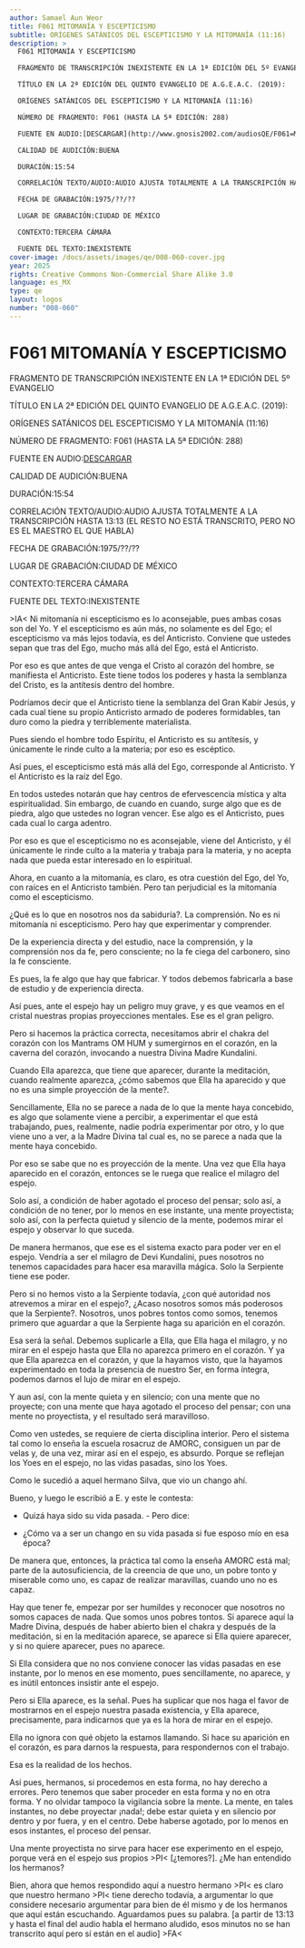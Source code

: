```yaml
---
author: Samael Aun Weor
title: F061 MITOMANÍA Y ESCEPTICISMO
subtitle: ORÍGENES SATÁNICOS DEL ESCEPTICISMO Y LA MITOMANÍA (11:16)
description: >
  F061 MITOMANÍA Y ESCEPTICISMO

  FRAGMENTO DE TRANSCRIPCIÓN INEXISTENTE EN LA 1ª EDICIÓN DEL 5º EVANGELIO

  TÍTULO EN LA 2ª EDICIÓN DEL QUINTO EVANGELIO DE A.G.E.A.C. (2019):

  ORÍGENES SATÁNICOS DEL ESCEPTICISMO Y LA MITOMANÍA (11:16)

  NÚMERO DE FRAGMENTO: F061 (HASTA LA 5ª EDICIÓN: 288)

  FUENTE EN AUDIO:[DESCARGAR](http://www.gnosis2002.com/audiosQE/F061=MITOMANIA-Y-ESCEPTICISMO.zip)

  CALIDAD DE AUDICIÓN:BUENA

  DURACIÓN:15:54

  CORRELACIÓN TEXTO/AUDIO:AUDIO AJUSTA TOTALMENTE A LA TRANSCRIPCIÓN HASTA 13:13 (EL RESTO NO ESTÁ TRANSCRITO, PERO NO ES EL MAESTRO EL QUE HABLA)

  FECHA DE GRABACIÓN:1975/??/??

  LUGAR DE GRABACIÓN:CIUDAD DE MÉXICO

  CONTEXTO:TERCERA CÁMARA

  FUENTE DEL TEXTO:INEXISTENTE
cover-image: /docs/assets/images/qe/008-060-cover.jpg
year: 2025
rights: Creative Commons Non-Commercial Share Alike 3.0
language: es_MX
type: qe
layout: logos
number: "008-060"
---
```

# F061 MITOMANÍA Y ESCEPTICISMO

FRAGMENTO DE TRANSCRIPCIÓN INEXISTENTE EN LA 1ª EDICIÓN DEL 5º EVANGELIO

TÍTULO EN LA 2ª EDICIÓN DEL QUINTO EVANGELIO DE A.G.E.A.C. (2019):

ORÍGENES SATÁNICOS DEL ESCEPTICISMO Y LA MITOMANÍA (11:16)

NÚMERO DE FRAGMENTO: F061 (HASTA LA 5ª EDICIÓN: 288)

FUENTE EN AUDIO:[DESCARGAR](http://www.gnosis2002.com/audiosQE/F061=MITOMANIA-Y-ESCEPTICISMO.zip)

CALIDAD DE AUDICIÓN:BUENA

DURACIÓN:15:54

CORRELACIÓN TEXTO/AUDIO:AUDIO AJUSTA TOTALMENTE A LA TRANSCRIPCIÓN HASTA 13:13 (EL RESTO NO ESTÁ TRANSCRITO, PERO NO ES EL MAESTRO EL QUE HABLA)

FECHA DE GRABACIÓN:1975/??/??

LUGAR DE GRABACIÓN:CIUDAD DE MÉXICO

CONTEXTO:TERCERA CÁMARA

FUENTE DEL TEXTO:INEXISTENTE

\>IA< Ni mitomanía ni escepticismo es lo aconsejable, pues ambas cosas son del Yo. Y el escepticismo es aún más, no solamente es del Ego; el escepticismo va más lejos todavía, es del Anticristo. Conviene que ustedes sepan que tras del Ego, mucho más allá del Ego, está el Anticristo.

Por eso es que antes de que venga el Cristo al corazón del hombre, se manifiesta el Anticristo. Este tiene todos los poderes y hasta la semblanza del Cristo, es la antítesis dentro del hombre.

Podríamos decir que el Anticristo tiene la semblanza del Gran Kabír Jesús, y cada cual tiene su propio Anticristo armado de poderes formidables, tan duro como la piedra y terriblemente materialista.

Pues siendo el hombre todo Espíritu, el Anticristo es su antítesis, y únicamente le rinde culto a la materia; por eso es escéptico.

Así pues, el escepticismo está más allá del Ego, corresponde al Anticristo. Y el Anticristo es la raíz del Ego.

En todos ustedes notarán que hay centros de efervescencia mística y alta espiritualidad. Sin embargo, de cuando en cuando, surge algo que es de piedra, algo que ustedes no logran vencer. Ese algo es el Anticristo, pues cada cual lo carga adentro.

Por eso es que el escepticismo no es aconsejable, viene del Anticristo, y él únicamente le rinde culto a la materia y trabaja para la materia, y no acepta nada que pueda estar interesado en lo espiritual.

Ahora, en cuanto a la mitomanía, es claro, es otra cuestión del Ego, del Yo, con raíces en el Anticristo también. Pero tan perjudicial es la mitomanía como el escepticismo.

¿Qué es lo que en nosotros nos da sabiduría?. La comprensión. No es ni mitomanía ni escepticismo. Pero hay que experimentar y comprender.

De la experiencia directa y del estudio, nace la comprensión, y la comprensión nos da fe, pero consciente; no la fe ciega del carbonero, sino la fe consciente.

Es pues, la fe algo que hay que fabricar. Y todos debemos fabricarla a base de estudio y de experiencia directa.

Así pues, ante el espejo hay un peligro muy grave, y es que veamos en el cristal nuestras propias proyecciones mentales. Ese es el gran peligro.

Pero si hacemos la práctica correcta, necesitamos abrir el chakra del corazón con los Mantrams OM HUM y sumergirnos en el corazón, en la caverna del corazón, invocando a nuestra Divina Madre Kundalini.

Cuando Ella aparezca, que tiene que aparecer, durante la meditación, cuando realmente aparezca, ¿cómo sabemos que Ella ha aparecido y que no es una simple proyección de la mente?.

Sencillamente, Ella no se parece a nada de lo que la mente haya concebido, es algo que solamente viene a percibir, a experimentar el que está trabajando, pues, realmente, nadie podría experimentar por otro, y lo que viene uno a ver, a la Madre Divina tal cual es, no se parece a nada que la mente haya concebido.

Por eso se sabe que no es proyección de la mente. Una vez que Ella haya aparecido en el corazón, entonces se le ruega que realice el milagro del espejo.

Solo así, a condición de haber agotado el proceso del pensar; solo así, a condición de no tener, por lo menos en ese instante, una mente proyectista; solo así, con la perfecta quietud y silencio de la mente, podemos mirar el espejo y observar lo que suceda.

De manera hermanos, que ese es el sistema exacto para poder ver en el espejo. Vendría a ser el milagro de Devi Kundalini, pues nosotros no tenemos capacidades para hacer esa maravilla mágica. Solo la Serpiente tiene ese poder.

Pero si no hemos visto a la Serpiente todavía, ¿con qué autoridad nos atrevemos a mirar en el espejo?, ¿Acaso nosotros somos más poderosos que la Serpiente?. Nosotros, unos pobres tontos como somos, tenemos primero que aguardar a que la Serpiente haga su aparición en el corazón.

Esa será la señal. Debemos suplicarle a Ella, que Ella haga el milagro, y no mirar en el espejo hasta que Ella no aparezca primero en el corazón. Y ya que Ella aparezca en el corazón, y que la hayamos visto, que la hayamos experimentado en toda la presencia de nuestro Ser, en forma íntegra, podemos darnos el lujo de mirar en el espejo.

Y aun así, con la mente quieta y en silencio; con una mente que no proyecte; con una mente que haya agotado el proceso del pensar; con una mente no proyectista, y el resultado será maravilloso.

Como ven ustedes, se requiere de cierta disciplina interior. Pero el sistema tal como lo enseña la escuela rosacruz de AMORC, consiguen un par de velas y, de una vez, mirar así en el espejo, es absurdo. Porque se reflejan los Yoes en el espejo, no las vidas pasadas, sino los Yoes.

Como le sucedió a aquel hermano Silva, que vio un chango ahí.

Bueno, y luego le escribió a E. y este le contesta:

- Quizá haya sido su vida pasada. - Pero dice:

- ¿Cómo va a ser un chango en su vida pasada si fue esposo mío en esa época?

De manera que, entonces, la práctica tal como la enseña AMORC está mal; parte de la autosuficiencia, de la creencia de que uno, un pobre tonto y miserable como uno, es capaz de realizar maravillas, cuando uno no es capaz.

Hay que tener fe, empezar por ser humildes y reconocer que nosotros no somos capaces de nada. Que somos unos pobres tontos. Si aparece aquí la Madre Divina, después de haber abierto bien el chakra y después de la meditación, si en la meditación aparece, se aparece si Ella quiere aparecer, y si no quiere aparecer, pues no aparece.

Si Ella considera que no nos conviene conocer las vidas pasadas en ese instante, por lo menos en ese momento, pues sencillamente, no aparece, y es inútil entonces insistir ante el espejo.

Pero si Ella aparece, es la señal. Pues ha suplicar que nos haga el favor de mostrarnos en el espejo nuestra pasada existencia, y Ella aparece, precisamente, para indicarnos que ya es la hora de mirar en el espejo.

Ella no ignora con qué objeto la estamos llamando. Si hace su aparición en el corazón, es para darnos la respuesta, para respondernos con el trabajo.

Esa es la realidad de los hechos.

Así pues, hermanos, si procedemos en esta forma, no hay derecho a errores. Pero tenemos que saber proceder en esta forma y no en otra forma. Y no olvidar tampoco la vigilancia sobre la mente. La mente, en tales instantes, no debe proyectar ¡nada!; debe estar quieta y en silencio por dentro y por fuera, y en el centro. Debe haberse agotado, por lo menos en esos instantes, el proceso del pensar.

Una mente proyectista no sirve para hacer ese experimento en el espejo, porque verá en el espejo sus propios \>PI< [¿temores?]. ¿Me han entendido los hermanos?

Bien, ahora que hemos respondido aquí a nuestro hermano \>PI< es claro que nuestro hermano \>PI< tiene derecho todavía, a argumentar lo que considere necesario argumentar para bien de él mismo y de los hermanos que aquí están escuchando. Aguardamos pues su palabra. [a partir de 13:13 y hasta el final del audio habla el hermano aludido, esos minutos no se han transcrito aquí pero sí están en el audio] \>FA<

